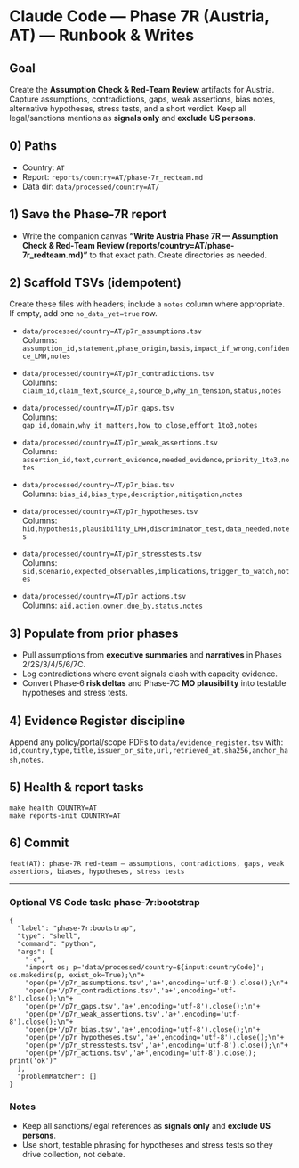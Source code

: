 # Claude Code — Phase 7R (Austria, AT) — Runbook & Writes

## Goal
Create the **Assumption Check & Red‑Team Review** artifacts for Austria. Capture assumptions, contradictions, gaps, weak assertions, bias notes, alternative hypotheses, stress tests, and a short verdict. Keep all legal/sanctions mentions as **signals only** and **exclude US persons**.

## 0) Paths
- Country: `AT`
- Report: `reports/country=AT/phase-7r_redteam.md`
- Data dir: `data/processed/country=AT/`

## 1) Save the Phase‑7R report
- Write the companion canvas **“Write Austria Phase 7R — Assumption Check & Red‑Team Review (reports/country=AT/phase-7r_redteam.md)”** to that exact path. Create directories as needed.

## 2) Scaffold TSVs (idempotent)
Create these files with headers; include a `notes` column where appropriate. If empty, add one `no_data_yet=true` row.

- `data/processed/country=AT/p7r_assumptions.tsv`  
  Columns: `assumption_id,statement,phase_origin,basis,impact_if_wrong,confidence_LMH,notes`

- `data/processed/country=AT/p7r_contradictions.tsv`  
  Columns: `claim_id,claim_text,source_a,source_b,why_in_tension,status,notes`

- `data/processed/country=AT/p7r_gaps.tsv`  
  Columns: `gap_id,domain,why_it_matters,how_to_close,effort_1to3,notes`

- `data/processed/country=AT/p7r_weak_assertions.tsv`  
  Columns: `assertion_id,text,current_evidence,needed_evidence,priority_1to3,notes`

- `data/processed/country=AT/p7r_bias.tsv`  
  Columns: `bias_id,bias_type,description,mitigation,notes`

- `data/processed/country=AT/p7r_hypotheses.tsv`  
  Columns: `hid,hypothesis,plausibility_LMH,discriminator_test,data_needed,notes`

- `data/processed/country=AT/p7r_stresstests.tsv`  
  Columns: `sid,scenario,expected_observables,implications,trigger_to_watch,notes`

- `data/processed/country=AT/p7r_actions.tsv`  
  Columns: `aid,action,owner,due_by,status,notes`

## 3) Populate from prior phases
- Pull assumptions from **executive summaries** and **narratives** in Phases 2/2S/3/4/5/6/7C.  
- Log contradictions where event signals clash with capacity evidence.  
- Convert Phase‑6 **risk deltas** and Phase‑7C **MO plausibility** into testable hypotheses and stress tests.

## 4) Evidence Register discipline
Append any policy/portal/scope PDFs to `data/evidence_register.tsv` with:  
`id,country,type,title,issuer_or_site,url,retrieved_at,sha256,anchor_hash,notes`.

## 5) Health & report tasks
```
make health COUNTRY=AT
make reports-init COUNTRY=AT
```

## 6) Commit
`feat(AT): phase‑7R red‑team — assumptions, contradictions, gaps, weak assertions, biases, hypotheses, stress tests`

---

### Optional VS Code task: phase‑7r:bootstrap
```jsonc
{
  "label": "phase-7r:bootstrap",
  "type": "shell",
  "command": "python",
  "args": [
    "-c",
    "import os; p='data/processed/country=${input:countryCode}'; os.makedirs(p, exist_ok=True);\n"+
    "open(p+'/p7r_assumptions.tsv','a+',encoding='utf-8').close();\n"+
    "open(p+'/p7r_contradictions.tsv','a+',encoding='utf-8').close();\n"+
    "open(p+'/p7r_gaps.tsv','a+',encoding='utf-8').close();\n"+
    "open(p+'/p7r_weak_assertions.tsv','a+',encoding='utf-8').close();\n"+
    "open(p+'/p7r_bias.tsv','a+',encoding='utf-8').close();\n"+
    "open(p+'/p7r_hypotheses.tsv','a+',encoding='utf-8').close();\n"+
    "open(p+'/p7r_stresstests.tsv','a+',encoding='utf-8').close();\n"+
    "open(p+'/p7r_actions.tsv','a+',encoding='utf-8').close(); print('ok')"
  ],
  "problemMatcher": []
}
```

### Notes
- Keep all sanctions/legal references as **signals only** and **exclude US persons**.  
- Use short, testable phrasing for hypotheses and stress tests so they drive collection, not debate.

